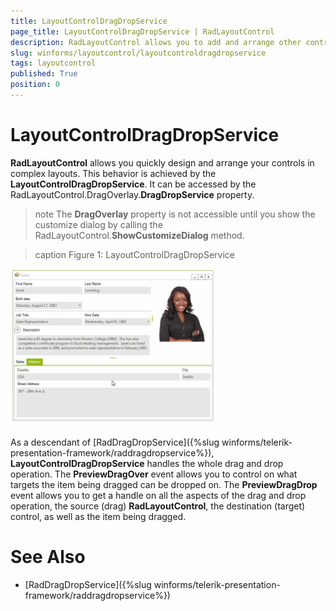 ```yaml
---
title: LayoutControlDragDropService
page_title: LayoutControlDragDropService | RadLayoutControl
description: RadLayoutControl allows you to add and arrange other controls in complex layouts.
slug: winforms/layoutcontrol/layoutcontroldragdropservice
tags: layoutcontrol
published: True
position: 0 
---
```


# LayoutControlDragDropService

**RadLayoutControl** allows you quickly design and arrange your controls in complex layouts. This behavior is achieved by the **LayoutControlDragDropService**. It can be accessed by the RadLayoutControl.DragOverlay.**DragDropService** property. 

>note The **DragOverlay** property is not accessible until you show the customize dialog by calling the RadLayoutControl.**ShowCustomizeDialog** method.

>caption Figure 1: LayoutControlDragDropService

![layoutcontrol-drag-and-drop-layoutcontroldragdropservice 001](images/layoutcontrol-drag-and-drop-layoutcontroldragdropservice001.gif)

As a descendant of [RadDragDropService]({%slug winforms/telerik-presentation-framework/raddragdropservice%}), **LayoutControlDragDropService** handles the whole drag and drop operation. The **PreviewDragOver** event allows you to control on what targets the item being dragged can be dropped on. The **PreviewDragDrop** event allows you to get a handle on all the aspects of the drag and drop operation, the source (drag) **RadLayoutControl**, the destination (target) control, as well as the item being dragged. 

# See Also

* [RadDragDropService]({%slug winforms/telerik-presentation-framework/raddragdropservice%})	
     